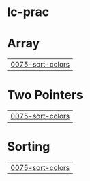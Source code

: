 # lc-prac


# Array
|  |
| ------- |
| [0075-sort-colors](https://github.com/geedhavarshinii/lc-prac/tree/master/0075-sort-colors) |
# Two Pointers
|  |
| ------- |
| [0075-sort-colors](https://github.com/geedhavarshinii/lc-prac/tree/master/0075-sort-colors) |
# Sorting
|  |
| ------- |
| [0075-sort-colors](https://github.com/geedhavarshinii/lc-prac/tree/master/0075-sort-colors) |